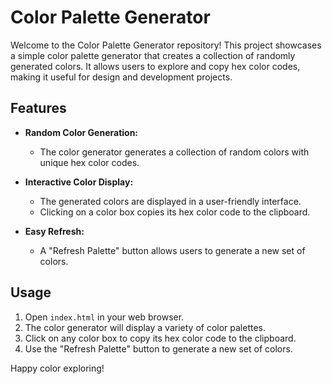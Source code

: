 # Color Palette Generator

Welcome to the Color Palette Generator repository! This project showcases a simple color palette generator that creates a collection of randomly generated colors. It allows users to explore and copy hex color codes, making it useful for design and development projects.

## Features

- **Random Color Generation:**
  - The color generator generates a collection of random colors with unique hex color codes.

- **Interactive Color Display:**
  - The generated colors are displayed in a user-friendly interface.
  - Clicking on a color box copies its hex color code to the clipboard.
  
- **Easy Refresh:**
  - A "Refresh Palette" button allows users to generate a new set of colors.

## Usage

1. Open `index.html` in your web browser.
2. The color generator will display a variety of color palettes.
3. Click on any color box to copy its hex color code to the clipboard.
4. Use the "Refresh Palette" button to generate a new set of colors.


Happy color exploring!
